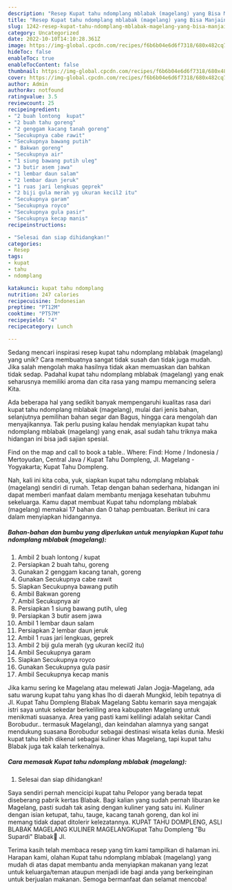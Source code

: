 ```yaml
---
description: "Resep Kupat tahu ndomplang mblabak (magelang) yang Bisa Manjain Lidah"
title: "Resep Kupat tahu ndomplang mblabak (magelang) yang Bisa Manjain Lidah"
slug: 1242-resep-kupat-tahu-ndomplang-mblabak-magelang-yang-bisa-manjain-lidah
category: Uncategorized
date: 2022-10-10T14:10:28.361Z
image: https://img-global.cpcdn.com/recipes/f6b6b04e6d6f7318/680x482cq70/kupat-tahu-ndomplang-mblabak-magelang-foto-resep-utama.jpg
hideToc: false
enableToc: true
enableTocContent: false
thumbnail: https://img-global.cpcdn.com/recipes/f6b6b04e6d6f7318/680x482cq70/kupat-tahu-ndomplang-mblabak-magelang-foto-resep-utama.jpg
cover: https://img-global.cpcdn.com/recipes/f6b6b04e6d6f7318/680x482cq70/kupat-tahu-ndomplang-mblabak-magelang-foto-resep-utama.jpg
author: Admin
authorAv: notfound
ratingvalue: 3.5
reviewcount: 25
recipeingredient:
- "2 buah lontong  kupat"
- "2 buah tahu goreng"
- "2 genggam kacang tanah goreng"
- "Secukupnya cabe rawit"
- "Secukupnya bawang putih"
- " Bakwan goreng"
- "Secukupnya air"
- "1 siung bawang putih uleg"
- "3 butir asem jawa"
- "1 lembar daun salam"
- "2 lembar daun jeruk"
- "1 ruas jari lengkuas geprek"
- "2 biji gula merah yg ukuran kecil2 itu"
- "Secukupnya garam"
- "Secukupnya royco"
- "Secukupnya gula pasir"
- "Secukupnya kecap manis"
recipeinstructions:

- "Selesai dan siap dihidangkan!"
categories:
- Resep
tags:
- kupat
- tahu
- ndomplang

katakunci: kupat tahu ndomplang 
nutrition: 247 calories
recipecuisine: Indonesian
preptime: "PT12M"
cooktime: "PT57M"
recipeyield: "4"
recipecategory: Lunch

---
```





Sedang mencari inspirasi resep kupat tahu ndomplang mblabak (magelang) yang unik? Cara membuatnya sangat tidak susah dan tidak juga mudah. Jika salah mengolah maka hasilnya tidak akan memuaskan dan bahkan tidak sedap. Padahal kupat tahu ndomplang mblabak (magelang) yang enak seharusnya memiliki aroma dan cita rasa yang mampu memancing selera Kita.





Ada beberapa hal yang sedikit banyak mempengaruhi kualitas rasa dari kupat tahu ndomplang mblabak (magelang), mulai dari jenis bahan, selanjutnya pemilihan bahan segar dan Bagus, hingga cara mengolah dan menyajikannya. Tak perlu pusing kalau hendak menyiapkan kupat tahu ndomplang mblabak (magelang) yang enak,      asal sudah tahu triknya maka hidangan ini bisa jadi sajian spesial.














Find on the map and call to book a table.. Where: Find: Home / Indonesia / Mertoyudan, Central Java / Kupat Tahu Dompleng, Jl. Magelang - Yogyakarta; Kupat Tahu Dompleng.






Nah, kali ini kita coba, yuk, siapkan kupat tahu ndomplang mblabak (magelang) sendiri di rumah. Tetap dengan bahan sederhana, hidangan ini dapat memberi manfaat dalam membantu menjaga kesehatan tubuhmu sekeluarga. Kamu dapat membuat Kupat tahu ndomplang mblabak (magelang) memakai 17 bahan dan 0 tahap pembuatan. Berikut ini cara dalam menyiapkan hidangannya.

<!--inarticleads1-->

##### Bahan-bahan dan bumbu yang diperlukan untuk menyiapkan Kupat tahu ndomplang mblabak (magelang):

1. Ambil 2 buah lontong / kupat
1. Persiapkan 2 buah tahu, goreng
1. Gunakan 2 genggam kacang tanah, goreng
1. Gunakan Secukupnya cabe rawit
1. Siapkan Secukupnya bawang putih
1. Ambil  Bakwan goreng
1. Ambil Secukupnya air
1. Persiapkan 1 siung bawang putih, uleg
1. Persiapkan 3 butir asem jawa
1. Ambil 1 lembar daun salam
1. Persiapkan 2 lembar daun jeruk
1. Ambil 1 ruas jari lengkuas, geprek
1. Ambil 2 biji gula merah (yg ukuran kecil2 itu)
1. Ambil Secukupnya garam
1. Siapkan Secukupnya royco
1. Gunakan Secukupnya gula pasir
1. Ambil Secukupnya kecap manis


Jika kamu sering ke Magelang atau melewati Jalan Jogja-Magelang, ada satu warung kupat tahu yang khas lho di daerah Mungkid, lebih tepatnya di Jl. Kupat Tahu Dompleng Blabak Magelang Sabtu kemarin saya mengajak istri saya untuk sekedar berkeliling area kabupaten Magelang untuk menikmati suasanya. Area yang pasti kami kelilingi adalah sekitar Candi Borobudur.. termasuk Magelang), dan keindahan alamnya yang sangat mendukung suasana Borobudur sebagai destinasi wisata kelas dunia. Meski kupat tahu lebih dikenal sebagai kuliner khas Magelang, tapi kupat tahu Blabak juga tak kalah terkenalnya. 

<!--inarticleads2-->

##### Cara memasak Kupat tahu ndomplang mblabak (magelang):


1. Selesai dan siap dihidangkan!

Saya sendiri pernah mencicipi kupat tahu Pelopor yang berada tepat diseberang pabrik kertas Blabak. Bagi kalian yang sudah pernah liburan ke Magelang, pasti sudah tak asing dengan kuliner yang satu ini. Kuliner dengan isian ketupat, tahu, tauge, kacang tanah goreng, dan kol ini memang tidak dapat ditolerir kelezatannya. KUPAT TAHU DOMPLENG, ASLI BLABAK MAGELANG KULINER MAGELANGKupat Tahu Dompleng &#34;Bu Supardi&#34; Blabak📍 Jl. 

Terima kasih telah membaca resep yang tim kami tampilkan di halaman ini. Harapan kami, olahan Kupat tahu ndomplang mblabak (magelang) yang mudah di atas dapat membantu anda menyiapkan makanan yang lezat untuk keluarga/teman ataupun menjadi ide bagi anda yang berkeinginan untuk berjualan makanan. Semoga bermanfaat dan selamat mencoba!
